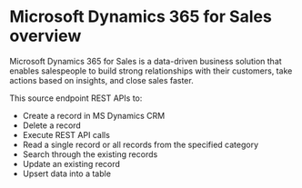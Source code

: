 # Microsoft Dynamics 365 for Sales overview

Microsoft Dynamics 365 for Sales is a data-driven business solution that enables salespeople to build strong relationships with their customers, take actions based on insights, and close sales faster.

This source endpoint REST APIs to:

* Create a record in MS Dynamics CRM
* Delete a record
* Execute REST API calls
* Read a single record or all records from the specified category
* Search through the existing records
* Update an existing record
* Upsert data into a table
